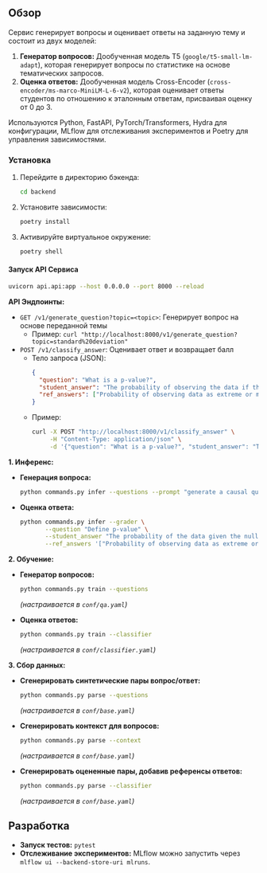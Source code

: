 ## Обзор

Сервис генерирует вопросы и оценивает ответы на заданную тему и состоит из двух моделей:

1.  **Генератор вопросов:** Дообученная модель T5 (`google/t5-small-lm-adapt`), которая генерирует вопросы по статистике на основе тематических запросов.
2.  **Оценка ответов:** Дообученная модель Cross-Encoder (`cross-encoder/ms-marco-MiniLM-L-6-v2`), которая оценивает ответы студентов по отношению к эталонным ответам, присваивая оценку от 0 до 3.

Используются Python, FastAPI, PyTorch/Transformers, Hydra для конфигурации, MLflow для отслеживания экспериментов и Poetry для управления зависимостями.

### Установка

1.  Перейдите в директорию бэкенда:
    ```bash
    cd backend
    ```
2.  Установите зависимости:
    ```bash
    poetry install
    ```
3.  Активируйте виртуальное окружение:
    ```bash
    poetry shell
    ```

#### Запуск API Сервиса

```bash
uvicorn api.api:app --host 0.0.0.0 --port 8000 --reload
```

**API Эндпоинты:**

-   `GET /v1/generate_question?topic=<topic>`: Генерирует вопрос на основе переданной темы
    -   Пример: `curl "http://localhost:8000/v1/generate_question?topic=standard%20deviation"`
-   `POST /v1/classify_answer`: Оценивает ответ и возвращает балл
    -   Тело запроса (JSON):
        ```json
        {
          "question": "What is a p-value?",
          "student_answer": "The probability of observing the data if the null is true.",
          "ref_answers": ["Probability of observing data as extreme or more extreme when null hypothesis is true", "A measure of evidence against the null hypothesis"]
        }
        ```
    -   Пример:
        ```bash
        curl -X POST "http://localhost:8000/v1/classify_answer" \
             -H "Content-Type: application/json" \
             -d '{"question": "What is a p-value?", "student_answer": "The probability of observing the data if the null is true.", "ref_answers": ["Probability of observing data as extreme or more extreme when null hypothesis is true", "A measure of evidence against the null hypothesis"]}'
        ```


**1. Инференс:**

*   **Генерация вопроса:**
    ```bash
    python commands.py infer --questions --prompt "generate a causal question about: ROC curve"
    ```

*   **Оценка ответа:**
    ```bash
    python commands.py infer --grader \
           --question "Define p-value" \
           --student_answer "The probability of the data given the null hypothesis is true" \
           --ref_answers '["Probability of observing data as extreme or more extreme when null hypothesis is true", "The probability that allows us to determine statistical significance"]'
    ```

**2. Обучение:**

*   **Генератор вопросов:**
    ```bash
    python commands.py train --questions
    ```
    *(настраивается в `conf/qa.yaml`)*


*   **Оценка ответов:**
    ```bash
    python commands.py train --classifier
    ```
    *(настраивается в `conf/classifier.yaml`)*


**3. Сбор данных:**

*   **Сгенерировать синтетические пары вопрос/ответ:**
    ```bash
    python commands.py parse --questions
    ```
    *(настраивается в `conf/base.yaml`)*

*   **Сгенерировать контекст для вопросов:**
    ```bash
    python commands.py parse --context
    ```
    *(настраивается в `conf/base.yaml`)*

*   **Сгенерировать оцененные пары, добавив референсы ответов:**
    ```bash
    python commands.py parse --classifier
    ```
    *(настраивается в `conf/base.yaml`)*

## Разработка

-   **Запуск тестов:** `pytest`
-   **Отслеживание экспериментов:** MLflow  можно запустить через `mlflow ui --backend-store-uri mlruns`.
